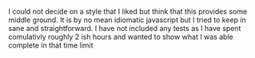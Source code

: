 I could not decide on a style that I liked but think that this provides some
 middle ground. It is by no mean idiomatic javascript but I tried to keep 
 in sane and straightforward. I have not included any tests as I have spent 
 comulativly roughly 2 ish hours and wanted to show what I was able complete in that time 
 limit